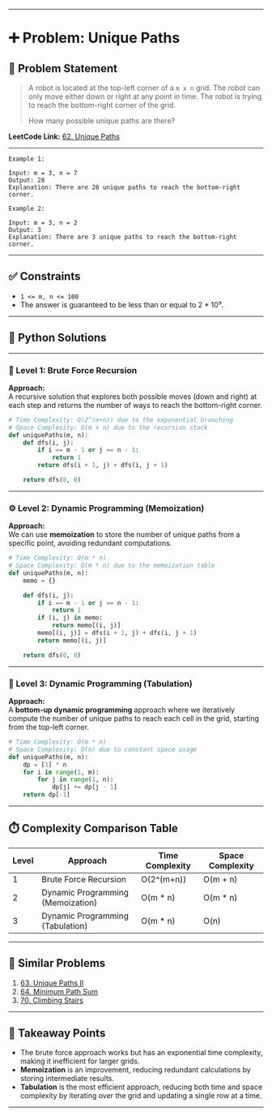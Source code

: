 
---

# ➕ Problem: Unique Paths

## 📘 Problem Statement

> A robot is located at the top-left corner of a `m x n` grid. The robot can only move either down or right at any point in time. The robot is trying to reach the bottom-right corner of the grid.
> 
> How many possible unique paths are there?

**LeetCode Link:** [62. Unique Paths](https://leetcode.com/problems/unique-paths/)

---

```
Example 1:

Input: m = 3, n = 7
Output: 28
Explanation: There are 28 unique paths to reach the bottom-right corner.

Example 2:

Input: m = 3, n = 2
Output: 3
Explanation: There are 3 unique paths to reach the bottom-right corner.

```

---

## ✅ Constraints

- `1 <= m, n <= 100`
- The answer is guaranteed to be less than or equal to 2 * 10⁹.

---

## 🧠 Python Solutions

---

### 🧪 Level 1: Brute Force Recursion

**Approach:**  
A recursive solution that explores both possible moves (down and right) at each step and returns the number of ways to reach the bottom-right corner.

```python
# Time Complexity: O(2^(m+n)) due to the exponential branching
# Space Complexity: O(m + n) due to the recursion stack
def uniquePaths(m, n):
    def dfs(i, j):
        if i == m - 1 or j == n - 1:
            return 1
        return dfs(i + 1, j) + dfs(i, j + 1)

    return dfs(0, 0)
```

---

### ⚙️ Level 2: Dynamic Programming (Memoization)

**Approach:**  
We can use **memoization** to store the number of unique paths from a specific point, avoiding redundant computations.

```python
# Time Complexity: O(m * n)
# Space Complexity: O(m * n) due to the memoization table
def uniquePaths(m, n):
    memo = {}

    def dfs(i, j):
        if i == m - 1 or j == n - 1:
            return 1
        if (i, j) in memo:
            return memo[(i, j)]
        memo[(i, j)] = dfs(i + 1, j) + dfs(i, j + 1)
        return memo[(i, j)]

    return dfs(0, 0)
```

---

### 🚀 Level 3: Dynamic Programming (Tabulation)

**Approach:**  
A **bottom-up dynamic programming** approach where we iteratively compute the number of unique paths to reach each cell in the grid, starting from the top-left corner.

```python
# Time Complexity: O(m * n)
# Space Complexity: O(n) due to constant space usage
def uniquePaths(m, n):
    dp = [1] * n
    for i in range(1, m):
        for j in range(1, n):
            dp[j] += dp[j - 1]
    return dp[-1]
```

---

## ⏱️ Complexity Comparison Table

| Level | Approach                             | Time Complexity | Space Complexity |
|-------|--------------------------------------|-----------------|------------------|
| 1     | Brute Force Recursion               | O(2^(m+n))      | O(m + n)         |
| 2     | Dynamic Programming (Memoization)    | O(m * n)        | O(m * n)         |
| 3     | Dynamic Programming (Tabulation)     | O(m * n)        | O(n)             |

---

## 🔗 Similar Problems

1. [63. Unique Paths II](https://leetcode.com/problems/unique-paths-ii/)
2. [64. Minimum Path Sum](https://leetcode.com/problems/minimum-path-sum/)
3. [70. Climbing Stairs](https://leetcode.com/problems/climbing-stairs/)

---

## 📌 Takeaway Points

- The brute force approach works but has an exponential time complexity, making it inefficient for larger grids.
- **Memoization** is an improvement, reducing redundant calculations by storing intermediate results.
- **Tabulation** is the most efficient approach, reducing both time and space complexity by iterating over the grid and updating a single row at a time.

---